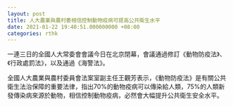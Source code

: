```yaml
---
layout: post
title: 人大農業與農村委相信控制動物疫病可提高公共衛生水平
date: 2021-01-22 19:40:51.000000000 +08:00
categories: rthk
---
```


一連三日的全國人大常委會會議今日在北京閉幕，會議通過修訂《動物防疫法》、《行政處罰法》，以及通過《海警法》。

全國人大農業與農村委員會法案室副主任王觀芳表示，《動物防疫法》是有關公共衛生法治保障的重要法律，指出70%的動物疫病可以傳染給人類，75%的人類新發傳染病來源於動物，相信控制動物疫病，必然會大幅提升公共衛生安全水平。
